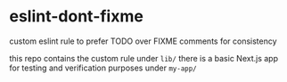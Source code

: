 # eslint-dont-fixme

custom eslint rule to prefer TODO over FIXME comments for consistency

this repo contains the custom rule under `lib/`
there is a basic Next.js app for testing and verification purposes under `my-app/`
